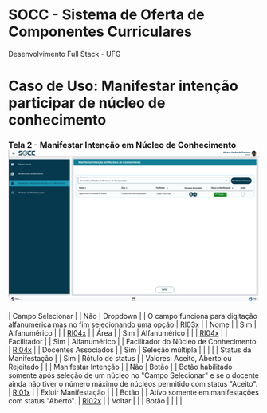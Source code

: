 # SOCC - Sistema de Oferta de Componentes Curriculares 
Desenvolvimento Full Stack - UFG

# Caso de Uso: Manifestar intenção participar de núcleo de conhecimento

### Tela 2 - Manifestar Intenção em Núcleo de Conhecimento ![alt text](Tela2-ManInt.png)



| Campo Selecionar |  | Não | Dropdown | | O campo funciona para digitação alfanumérica mas no fim selecionando uma opção | [RI03x](#RI) |
| Nome |  | Sim | Alfanumérico | | | [RI04x](#RI) |
| Área |  | Sim | Alfanumérico | | | [RI04x](#RI) |
| Facilitador |  | Sim | Alfanumérico | | Facilitador do Núcleo de Conhecimento | [RI04x](#RI) |
| Docentes Associados |  | Sim | Seleção múltipla  | |  | |
| Status da Manifestação |  | Sim | Rótulo de status | | Valores: Aceito, Aberto ou Rejeitado | |
| Manifestar Intenção |  | Não | Botão | | Botão habilitado somente após seleção de um núcleo no "Campo Selecionar" e se o docente ainda não tiver o número máximo de núcleos permitido com status "Aceito". | [RI01x](#RI) |
| Exluir Manifestação |  |  | Botão | | Ativo somente em manifestações com status "Aberto". | [RI02x](#RI) |
| Voltar |  |  | Botão | | |  |

